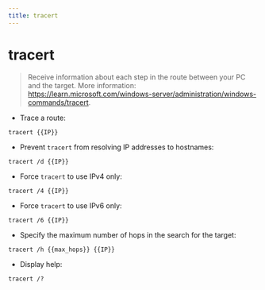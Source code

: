 ```yaml
---
title: tracert
---
```

# tracert

> Receive information about each step in the route between your PC and the target.
> More information: <https://learn.microsoft.com/windows-server/administration/windows-commands/tracert>.

- Trace a route:

`tracert {{IP}}`

- Prevent `tracert` from resolving IP addresses to hostnames:

`tracert /d {{IP}}`

- Force `tracert` to use IPv4 only:

`tracert /4 {{IP}}`

- Force `tracert` to use IPv6 only:

`tracert /6 {{IP}}`

- Specify the maximum number of hops in the search for the target:

`tracert /h {{max_hops}} {{IP}}`

- Display help:

`tracert /?`

